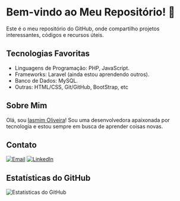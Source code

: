 # Bem-vindo ao Meu Repositório! 👋

Este é o meu repositório do GitHub, onde compartilho projetos interessantes, códigos e recursos úteis.

<!--## Projetos Destacados

- **Projeto A**: Descrição breve do Projeto A. [Link para o Projeto](link_para_o_projeto)
- **Projeto B**: Descrição breve do Projeto B. [Link para o Projeto](link_para_o_projeto)
- **Projeto C**: Descrição breve do Projeto C. [Link para o Projeto](link_para_o_projeto)-->

## Tecnologias Favoritas

- Linguagens de Programação: PHP, JavaScript.
- Frameworks: Laravel (ainda estou aprendendo outros).
- Banco de Dados: MySQL.
- Outras: HTML/CSS, Git/GitHub, BootStrap, etc

## Sobre Mim

Olá, sou [Iasmim Oliveira](https://github.com/Iasmim-Oliveira/Iasmim-Oliveira)! Sou uma desenvolvedora apaixonada por tecnologia e estou sempre em busca de aprender coisas novas.

## Contato

[![Email](https://img.shields.io/badge/Email-Enviar%20Email-blue)](mailto:iasmimvieira217@gmail.com)
[![LinkedIn](https://img.shields.io/badge/LinkedIn-Perfil%20do%20LinkedIn-blue)]([link_para_seu_perfil_do_linkedin](https://www.linkedin.com/in/iasmim-oliveira-812623186/))
<!--[![Website/Blog](https://img.shields.io/badge/Website%2FBlog-Visite-blue)](link_para_seu_website_ou_blog)-->

## Estatísticas do GitHub

![Estatísticas do GitHub](https://github-readme-stats.vercel.app/api?username=iasmim-oliveira&show_icons=true&theme=dark)




